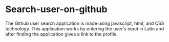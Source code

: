 # Search-user-on-github
The Github user search application is made using javascript, html, and CSS technology. This application works by entering the user's input in Latin and after finding the application gives a link to the profile.
